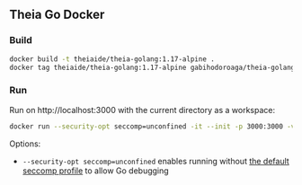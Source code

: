 ## Theia Go Docker

### Build

```bash
docker build -t theiaide/theia-golang:1.17-alpine .
docker tag theiaide/theia-golang:1.17-alpine gabihodoroaga/theia-golang:1.17-alpine
```

### Run

Run on http://localhost:3000 with the current directory as a workspace:

```bash
docker run --security-opt seccomp=unconfined -it --init -p 3000:3000 -v "$(pwd):/home/project:cached" theiaide/theia-golang:1.17-alpine
```

Options:
- `--security-opt seccomp=unconfined` enables running without [the default seccomp profile](https://docs.docker.com/engine/security/seccomp/) to allow Go debugging

